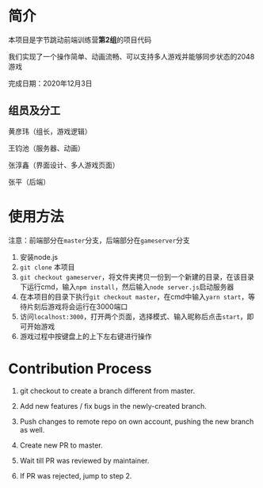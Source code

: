# 简介

本项目是字节跳动前端训练营**第2组**的项目代码

我们实现了一个操作简单、动画流畅、可以支持多人游戏并能够同步状态的2048游戏

完成日期：2020年12月3日

## 组员及分工

黄彦玮（组长，游戏逻辑）

王钧池（服务器、动画）

张淳鑫（界面设计、多人游戏页面）

张平（后端）



# 使用方法

注意：前端部分在`master`分支，后端部分在`gameserver`分支

1. 安装node.js
2. `git clone` 本项目
3. `git checkout gameserver`，将文件夹拷贝一份到一个新建的目录，在该目录下运行cmd，输入`npm install`，然后输入`node server.js`启动服务器
4. 在本项目的目录下执行`git checkout master`，在cmd中输入`yarn start`，等待片刻后游戏将会运行在3000端口
5. 访问`localhost:3000`，打开两个页面，选择模式、输入昵称后点击`start`，即可开始游戏
6. 游戏过程中按键盘上的上下左右键进行操作



# Contribution Process

1. git checkout to create a branch different from master.

2. Add new features / fix bugs in the newly-created branch.

3. Push changes to remote repo on own account, pushing the new branch as well.

4. Create new PR to master.

5. Wait till PR was reviewed by maintainer.

6. If PR was rejected, jump to step 2.



